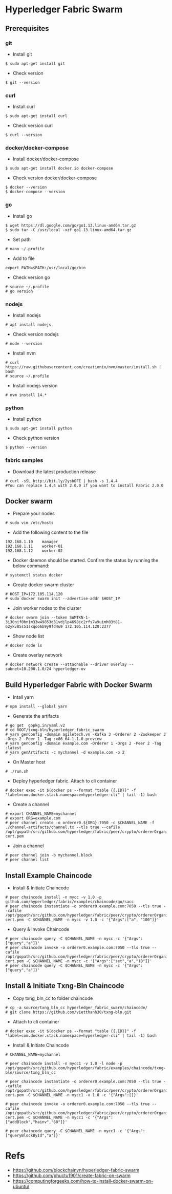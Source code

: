 # Hyperledger Fabric Swarm

## Prerequisites

### git
* Install git
```
$ sudo apt-get install git
```
* Check version
```
$ git --version
```

### curl
* Install curl
```
$ sudo apt-get install curl
```
* Check version curl
```
$ curl --version
```

### docker/docker-compose
* Install docker/docker-compose
```
$ sudo apt-get install docker.io docker-compose
```
* Check version docker/docker-compose
```
$ docker --version
$ docker-compose --version
```

### go
* Install go
```
$ wget https://dl.google.com/go/go1.13.linux-amd64.tar.gz
$ sudo tar -C /usr/local -xzf go1.13.linux-amd64.tar.gz
```
* Set path
```
# nano ~/.profile
```
* Add to file
```
export PATH=$PATH:/usr/local/go/bin
```
* Check version go
```
# source ~/.profile
# go version
```

### nodejs
* Install nodejs
```
# apt install nodejs
```
* Check version nodejs
```
# node --version
```
* Install nvm
```
# curl https://raw.githubusercontent.com/creationix/nvm/master/install.sh | bash 
# source ~/.profile
```
* Install nodejs version
```
# nvm install 14.*
```

### python
* Install python
```
$ sudo apt-get install python
```
* Check python version
```
$ python --version
```

### fabric samples
* Download the latest production release
```
# curl -sSL http://bit.ly/2ysbOFE | bash -s 1.4.4
#You can replace 1.4.4 with 2.0.0 if you want to install Fabric 2.0.0
```

## Docker swarm
* Prepare your nodes
```
# sudo vim /etc/hosts
```
* Add the following content to the file
```
192.168.1.10	manager
192.168.1.11	worker-01
192.168.1.12	worker-02
```
* Docker daemon should be started. Confirm the status by running the below command:
```
# systemctl status docker
```
* Create docker swarm cluster
```
# HOST_IP=172.105.114.120
# sudo docker swarm init --advertise-addr $HOST_IP
```
* Join worker nodes to the cluster
```
# docker swarm join --token SWMTKN-1-3i30njf0bn1m33w49853d31vdjlp4698jc2rfs7w9uimh03t81-62ykv85s51sxqoo6b9y9fd4u9 172.105.114.120:2377
```
* Show node list
```
# docker node ls
```
* Create overlay network
```
# docker network create --attachable --driver overlay --subnet=10.200.1.0/24 hyperledger-ov
```

## Build Hyperledger Fabric with Docker Swarm
* Intall yarn
```
# npm install --global yarn
```
* Generate the artifacts
```
# go get  gopkg.in/yaml.v2
# cd ROOT/txng-bln/hyperledger_fabric_swarm
# yarn genConfig -domain agiletech.vn -Kafka 3 -Orderer 2 -Zookeeper 3 -Orgs 2 -Peer 1 -Tag :x86_64-1.1.0-preview
# yarn genConfig -domain example.com -Orderer 1 -Orgs 2 -Peer 2 -Tag :latest
# yarn genArtifacts -c mychannel -d example.com -o 2
```
* On Master host
```
# ./run.sh
```
* Deploy hyperledger fabric. Attach to cli container
```
# docker exec -it $(docker ps --format "table {{.ID}}" -f "label=com.docker.stack.namespace=hyperledger-cli" | tail -1) bash
```
* Create a channel
```
# export CHANNEL_NAME=mychannel
# export ORG=example.com
# peer channel create -o orderer0.${ORG}:7050 -c $CHANNEL_NAME -f ./channel-artifacts/channel.tx --tls true --cafile /opt/gopath/src/github.com/hyperledger/fabric/peer/crypto/ordererOrganizations/$ORG/orderers/orderer0.${ORG}/msp/tlscacerts/tlsca.${ORG}-cert.pem
```
* Join a channel
```
# peer channel join -b mychannel.block 
# peer channel list
```


## Install Example Chaincode
* Install & Initiate Chaincode
```
# peer chaincode install -n mycc -v 1.0 -p github.com/hyperledger/fabric/examples/chaincode/go/sacc
# peer chaincode instantiate -o orderer0.example.com:7050 --tls true --cafile /opt/gopath/src/github.com/hyperledger/fabric/peer/crypto/ordererOrganizations/example.com/orderers/orderer0.example.com/msp/tlscacerts/tlsca.example.com-cert.pem -C $CHANNEL_NAME -n mycc -v 1.0 -c '{"Args":["a", "100"]}'
```
* Query & Invoke Chaincode
```
# peer chaincode query -C $CHANNEL_NAME -n mycc -c '{"Args":["query","a"]}'
# peer chaincode invoke -o orderer0.example.com:7050 --tls true --cafile /opt/gopath/src/github.com/hyperledger/fabric/peer/crypto/ordererOrganizations/example.com/orderers/orderer0.example.com/msp/tlscacerts/tlsca.example.com-cert.pem -C $CHANNEL_NAME -n mycc -c '{"Args":["set","a","10"]}'
# peer chaincode query -C $CHANNEL_NAME -n mycc -c '{"Args":["query","a"]}'
```



## Install & Initiate Txng-Bln Chaincode
* Copy txng_bln_cc to folder chaincode
```
# cp -a source/txng_bln_cc hyperledger_fabric_swarm/chaincode/
# git clone https://github.com/vietthanh30/txng-bln.git
```
* Attach to cli container
```
# docker exec -it $(docker ps --format "table {{.ID}}" -f "label=com.docker.stack.namespace=hyperledger-cli" | tail -1) bash
```
* Install & Initiate Chaincode
```
# CHANNEL_NAME=mychannel

# peer chaincode install -n mycc1 -v 1.0 -l node -p /opt/gopath/src/github.com/hyperledger/fabric/examples/chaincode/txng-bln/source/txng_bln_cc

# peer chaincode instantiate -o orderer0.example.com:7050 --tls true --cafile /opt/gopath/src/github.com/hyperledger/fabric/peer/crypto/ordererOrganizations/example.com/orderers/orderer0.example.com/msp/tlscacerts/tlsca.example.com-cert.pem -C $CHANNEL_NAME -n mycc1 -v 1.0 -c '{"Args":[]}'

# peer chaincode invoke -o orderer0.example.com:7050 --tls true --cafile /opt/gopath/src/github.com/hyperledger/fabric/peer/crypto/ordererOrganizations/example.com/orderers/orderer0.example.com/msp/tlscacerts/tlsca.example.com-cert.pem -C $CHANNEL_NAME -n mycc1 -c '{"Args":["addBlock","hainv","68"]}'

# peer chaincode query -C $CHANNEL_NAME -n mycc1 -c '{"Args":["queryBlockById","a"]}'
```


# Refs
* https://github.com/blockchainvn/hyperledger-fabric-swarm
* https://github.com/phuctu1901/create-fabric-on-swarm
* https://computingforgeeks.com/how-to-install-docker-swarm-on-ubuntu/